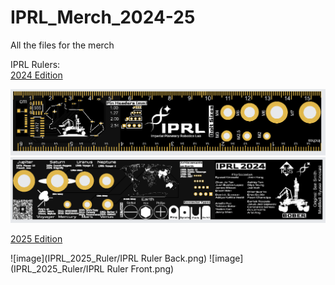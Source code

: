 # IPRL_Merch_2024-25
 All the files for the merch

IPRL Rulers:\
[2024 Edition](https://github.com/Imperial-Planetary-Robotics-Lab/IPRL_Merch_2024-25/tree/main/IPRL_2024_Ruler)

![image](IPRL_2024_Ruler/front.PNG)
![image](IPRL_2024_Ruler/back.PNG)

[2025 Edition]()

![image](IPRL_2025_Ruler/IPRL Ruler Back.png)
![image](IPRL_2025_Ruler/IPRL Ruler Front.png)